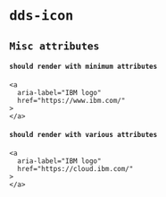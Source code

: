 # `dds-icon`

## `Misc attributes`

####   `should render with minimum attributes`

```
<a
  aria-label="IBM logo"
  href="https://www.ibm.com/"
>
</a>

```

####   `should render with various attributes`

```
<a
  aria-label="IBM logo"
  href="https://cloud.ibm.com/"
>
</a>

```

